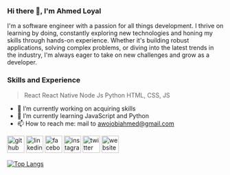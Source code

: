 ### Hi there 👋, I'm Ahmed Loyal
I'm a software engineer with a passion for all things development. I thrive on learning by doing, constantly exploring new technologies and honing my skills through hands-on experience. Whether it's building robust applications, solving complex problems, or diving into the latest trends in the industry, I'm always eager to take on new challenges and grow as a developer.

### Skills and Experience
> React
> React Native
> Node Js
> Python
> HTML, CSS, JS

- 🔭 I’m currently working on acquiring skills 
- 🌱 I’m currently learning JavaScript and Python 
- 📫 How to reach me: mail to awojobiahmed@gmail.com 


[<img src='https://cdn.jsdelivr.net/npm/simple-icons@3.0.1/icons/github.svg' alt='github' height='40'>](https://github.com/ahmed-loyal)  [<img src='https://cdn.jsdelivr.net/npm/simple-icons@3.0.1/icons/linkedin.svg' alt='linkedin' height='40'>](https://www.linkedin.com/in/ahmed-awojobi-a56b591b7/)  [<img src='https://cdn.jsdelivr.net/npm/simple-icons@3.0.1/icons/facebook.svg' alt='facebook' height='40'>](https://www.facebook.com/harmerd.harwojorbi)  [<img src='https://cdn.jsdelivr.net/npm/simple-icons@3.0.1/icons/instagram.svg' alt='instagram' height='40'>](https://www.instagram.com/ahmed_loyal_/)  [<img src='https://cdn.jsdelivr.net/npm/simple-icons@3.0.1/icons/twitter.svg' alt='twitter' height='40'>](https://twitter.com/ahmed_loyal_)  [<img src='https://cdn.jsdelivr.net/npm/simple-icons@3.0.1/icons/icloud.svg' alt='website' height='40'>](https://ahmedloyal.github.io)  

[![Top Langs](https://github-readme-stats.vercel.app/api/top-langs/?username=ahmed-loyal)](https://github.com/anuraghazra/github-readme-stats)


